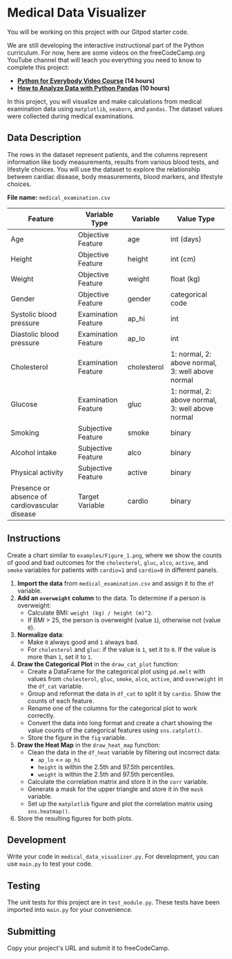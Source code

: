 # Medical Data Visualizer

You will be working on this project with our Gitpod starter code.

We are still developing the interactive instructional part of the Python curriculum. For now, here are some videos on the freeCodeCamp.org YouTube channel that will teach you everything you need to know to complete this project:

- **[Python for Everybody Video Course](https://www.youtube.com) (14 hours)**
- **[How to Analyze Data with Python Pandas](https://www.youtube.com) (10 hours)**

In this project, you will visualize and make calculations from medical examination data using `matplotlib`, `seaborn`, and `pandas`. The dataset values were collected during medical examinations.

## Data Description

The rows in the dataset represent patients, and the columns represent information like body measurements, results from various blood tests, and lifestyle choices. You will use the dataset to explore the relationship between cardiac disease, body measurements, blood markers, and lifestyle choices.

**File name:** `medical_examination.csv`

| Feature                        | Variable Type         | Variable      | Value Type                        |
|--------------------------------|-----------------------|---------------|-----------------------------------|
| Age                            | Objective Feature     | age           | int (days)                        |
| Height                         | Objective Feature     | height        | int (cm)                          |
| Weight                         | Objective Feature     | weight        | float (kg)                        |
| Gender                         | Objective Feature     | gender        | categorical code                  |
| Systolic blood pressure        | Examination Feature   | ap_hi         | int                               |
| Diastolic blood pressure       | Examination Feature   | ap_lo         | int                               |
| Cholesterol                    | Examination Feature   | cholesterol   | 1: normal, 2: above normal, 3: well above normal |
| Glucose                        | Examination Feature   | gluc          | 1: normal, 2: above normal, 3: well above normal |
| Smoking                        | Subjective Feature    | smoke         | binary                            |
| Alcohol intake                 | Subjective Feature    | alco          | binary                            |
| Physical activity              | Subjective Feature    | active        | binary                            |
| Presence or absence of cardiovascular disease | Target Variable | cardio        | binary                            |

## Instructions

Create a chart similar to `examples/Figure_1.png`, where we show the counts of good and bad outcomes for the `cholesterol`, `gluc`, `alco`, `active`, and `smoke` variables for patients with `cardio=1` and `cardio=0` in different panels.

1. **Import the data** from `medical_examination.csv` and assign it to the `df` variable.
2. **Add an `overweight` column** to the data. To determine if a person is overweight:
   - Calculate BMI: `weight (kg) / height (m)^2`.
   - If BMI > 25, the person is overweight (value `1`), otherwise not (value `0`).
3. **Normalize data**:
   - Make `0` always good and `1` always bad.
   - For `cholesterol` and `gluc`: if the value is `1`, set it to `0`. If the value is more than `1`, set it to `1`.
4. **Draw the Categorical Plot** in the `draw_cat_plot` function:
   - Create a DataFrame for the categorical plot using `pd.melt` with values from `cholesterol`, `gluc`, `smoke`, `alco`, `active`, and `overweight` in the `df_cat` variable.
   - Group and reformat the data in `df_cat` to split it by `cardio`. Show the counts of each feature.
   - Rename one of the columns for the categorical plot to work correctly.
   - Convert the data into long format and create a chart showing the value counts of the categorical features using `sns.catplot()`.
   - Store the figure in the `fig` variable.
5. **Draw the Heat Map** in the `draw_heat_map` function:
   - Clean the data in the `df_heat` variable by filtering out incorrect data:
     - `ap_lo` <= `ap_hi`
     - `height` is within the 2.5th and 97.5th percentiles.
     - `weight` is within the 2.5th and 97.5th percentiles.
   - Calculate the correlation matrix and store it in the `corr` variable.
   - Generate a mask for the upper triangle and store it in the `mask` variable.
   - Set up the `matplotlib` figure and plot the correlation matrix using `sns.heatmap()`.
6. Store the resulting figures for both plots.

## Development

Write your code in `medical_data_visualizer.py`. For development, you can use `main.py` to test your code.

## Testing

The unit tests for this project are in `test_module.py`. These tests have been imported into `main.py` for your convenience.

## Submitting

Copy your project's URL and submit it to freeCodeCamp.
